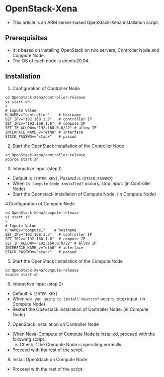 # OpenStack-Xena
- This article is an ARM server-based OpenStack-Xena installation script.

## Prerequisites
- It is based on installing OpenStack on two servers, Controller Node and Compute Node.
- The OS of each node is ubuntu20.04.


## Installation
1. Configuration of Controller Node
```
cd OpenStack-Xena/controller-release
vi start.sh
>
# Inpute Value
H_NAMEv="controller"    # hostname
SET_IPv="192.168.1.5"   # controller IP
SET_IP2v="192.168.1.6"  # compute IP
SET_IP_ALLOWv="192.168.0.0/22" # allow IP
INTERFACE_NAME_v="eth0" # interface
STACK_PASSWDv="stack"   # passwd 
```

2. Start the OpenStack installation of the Controller Node
```
cd OpenStack-Xena/controller-release
source start.sh
```

3. Interactive Input (step.1)
- Default is `[ENTER KEY]`, Passwd is `{STACK_PASSWD}`
- When `Is Compute Node installed?` occurs, stop input. (in Controller Node)
- Start the Openstack installation of Compute Node. (in Compute Node)

4.Configuration of Compute Node
```
cd OpenStack-Xena/compute-release
vi start.sh
>
# Inpute Value
H_NAMEv="compute1"    # hostname
SET_IPv="192.168.1.5"   # controller IP
SET_IP2v="192.168.1.6"  # compute IP
SET_IP_ALLOWv="192.168.0.0/22" # allow IP
INTERFACE_NAME_v="eth0" # interface
STACK_PASSWDv="stack"   # passwd 
```

5. Start the OpenStack installation of the Compute Node
```
cd OpenStack-Xena/compute-release
source start.sh
```

6. Interactive Input (step.2)
- Default is `[ENTER KEY]`
- When `Are you going to install Neutron?` occurs, stop input. (in Compute Node)
- Restart the Openstack installation of Controller Node. (in Compute Node) 


7. OpenStack Installation on Controller Node
- When Nova-Compute of Compute Node is installed, proceed with the following script.
  - Check if the Compute Node is operating normally.
- Proceed with the rest of the script.

8. Install OpenStack on Compute Node
- Proceed with the rest of the script.




